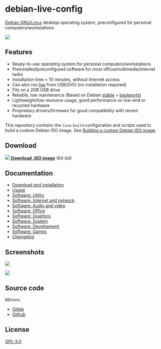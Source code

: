 # debian-live-config

[Debian GNU/Linux](https://www.debian.org/) desktop operating system, preconfigured for personal computers/workstations.

![](https://i.imgur.com/gdM7X0x.jpg)

## Features

- Ready-to-use operating system for personal computers/workstations
- Preinstalled/preconfigured software for most office/multimedia/internet tasks
- Installation time < 10 minutes, without Internet access
- Can also run [live](https://en.wikipedia.org/wiki/Live_USB) from USB/DVD (no installation required)
- Fits on a 2GB USB drive
- Reliable, low maintenance (Based on Debian [stable](https://wiki.debian.org/DebianStable) + [backports](https://wiki.debian.org/Backports))
- Lightweight/low resource usage, good performance on low-end or recycled hardware
- Proprietary drivers/firmware for good compatibility with recent hardware

This repository contains the `live-build` configuration and scripts used to build a custom Debian ISO image. See [Building a custom Debian ISO image](custom.md).


## Download

**[![](download.png) Download .ISO image](https://github.com/nodiscc/debian-live-config/releases/download/2.2.5/dlc-2.2.5-debian-buster-amd64.hybrid.iso)** (64-bit)


## Documentation

- [Download and installation](download-and-installation.md)
- [Usage](usage.md)
- [Software: Utility](packages/utility.md)
- [Software: Internet and network](packages/network.md)
- [Software: Audio and video](packages/audio-video.md)
- [Software: Office](packages/office.md)
- [Software: Graphics](packages/graphics.md)
- [Software: System](packages/system.md)
- [Software: Development](packages/development.md)
- [Software: Games](packages/games.md)
- [Changelog](CHANGELOG.md)


## Screenshots

![](https://i.imgur.com/8lq28mV.png)

![](https://i.imgur.com/EpXos8H.png)


## Source code

Mirrors:
- [Gitlab](https://gitlab.com/nodiscc/debian-live-config)
- [Github](https://github.com/nodiscc/debian-live-config)


## License

[GPL-3.0](LICENSE)

